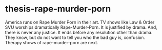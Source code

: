 # thesis-rape-murder-porn
America runs on Rape Murder Porn in their art. TV shows like Law &amp; Order SVU worships dramatically Rape-Murder-Porn. It is justified by drama. And, there is never any justice. It ends before any resolution other than drama. They know, but do not want to tell you who the bad guy is, confusion. Therapy shows of rape-murder-porn are next.
